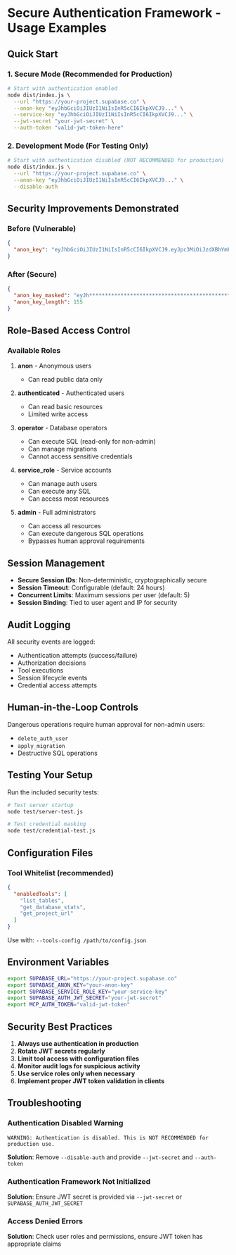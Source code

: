 # Secure Authentication Framework - Usage Examples

## Quick Start

### 1. Secure Mode (Recommended for Production)

```bash
# Start with authentication enabled
node dist/index.js \
  --url "https://your-project.supabase.co" \
  --anon-key "eyJhbGciOiJIUzI1NiIsInR5cCI6IkpXVCJ9..." \
  --service-key "eyJhbGciOiJIUzI1NiIsInR5cCI6IkpXVCJ9..." \
  --jwt-secret "your-jwt-secret" \
  --auth-token "valid-jwt-token-here"
```

### 2. Development Mode (For Testing Only)

```bash
# Start with authentication disabled (NOT RECOMMENDED for production)
node dist/index.js \
  --url "https://your-project.supabase.co" \
  --anon-key "eyJhbGciOiJIUzI1NiIsInR5cCI6IkpXVCJ9..." \
  --disable-auth
```

## Security Improvements Demonstrated

### Before (Vulnerable)
```json
{
  "anon_key": "eyJhbGciOiJIUzI1NiIsInR5cCI6IkpXVCJ9.eyJpc3MiOiJzdXBhYmFzZSIsInJlZiI6InlvdXItcHJvamVjdC1pZCIsInJvbGUiOiJhbm9uIn0.FULL_EXPOSED_KEY"
}
```

### After (Secure)
```json
{
  "anon_key_masked": "eyJh************************************************************************************************************In0.FULL_EXPOSED_KEY",
  "anon_key_length": 155
}
```

## Role-Based Access Control

### Available Roles

1. **anon** - Anonymous users
   - Can read public data only

2. **authenticated** - Authenticated users  
   - Can read basic resources
   - Limited write access

3. **operator** - Database operators
   - Can execute SQL (read-only for non-admin)
   - Can manage migrations
   - Cannot access sensitive credentials

4. **service_role** - Service accounts
   - Can manage auth users
   - Can execute any SQL
   - Can access most resources

5. **admin** - Full administrators
   - Can access all resources
   - Can execute dangerous SQL operations
   - Bypasses human approval requirements

## Session Management

- **Secure Session IDs**: Non-deterministic, cryptographically secure
- **Session Timeout**: Configurable (default: 24 hours)
- **Concurrent Limits**: Maximum sessions per user (default: 5)
- **Session Binding**: Tied to user agent and IP for security

## Audit Logging

All security events are logged:
- Authentication attempts (success/failure)
- Authorization decisions  
- Tool executions
- Session lifecycle events
- Credential access attempts

## Human-in-the-Loop Controls

Dangerous operations require human approval for non-admin users:
- `delete_auth_user`
- `apply_migration`
- Destructive SQL operations

## Testing Your Setup

Run the included security tests:

```bash
# Test server startup
node test/server-test.js

# Test credential masking
node test/credential-test.js
```

## Configuration Files

### Tool Whitelist (recommended)
```json
{
  "enabledTools": [
    "list_tables",
    "get_database_stats", 
    "get_project_url"
  ]
}
```

Use with: `--tools-config /path/to/config.json`

## Environment Variables

```bash
export SUPABASE_URL="https://your-project.supabase.co"
export SUPABASE_ANON_KEY="your-anon-key"
export SUPABASE_SERVICE_ROLE_KEY="your-service-key"
export SUPABASE_AUTH_JWT_SECRET="your-jwt-secret"
export MCP_AUTH_TOKEN="valid-jwt-token"
```

## Security Best Practices

1. **Always use authentication in production**
2. **Rotate JWT secrets regularly**
3. **Limit tool access with configuration files**
4. **Monitor audit logs for suspicious activity**
5. **Use service roles only when necessary**
6. **Implement proper JWT token validation in clients**

## Troubleshooting

### Authentication Disabled Warning
```
WARNING: Authentication is disabled. This is NOT RECOMMENDED for production use.
```
**Solution**: Remove `--disable-auth` and provide `--jwt-secret` and `--auth-token`

### Authentication Framework Not Initialized
**Solution**: Ensure JWT secret is provided via `--jwt-secret` or `SUPABASE_AUTH_JWT_SECRET`

### Access Denied Errors
**Solution**: Check user roles and permissions, ensure JWT token has appropriate claims